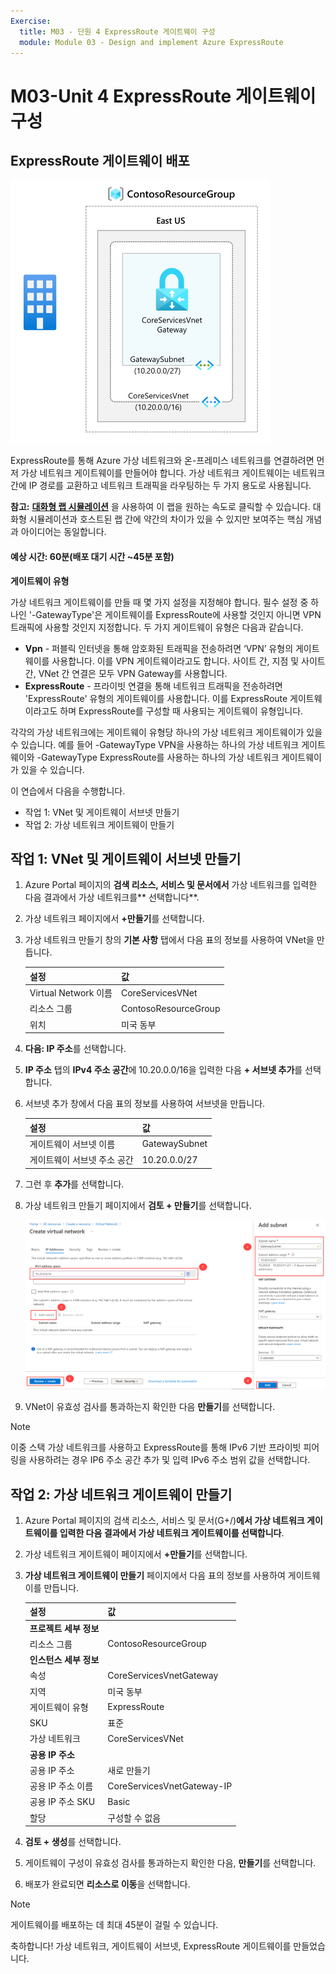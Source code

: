 ```yaml
---
Exercise:
  title: M03 - 단원 4 ExpressRoute 게이트웨이 구성
  module: Module 03 - Design and implement Azure ExpressRoute
---
```

# M03-Unit 4 ExpressRoute 게이트웨이 구성

## ExpressRoute 게이트웨이 배포

![가상 네트워크 게이트웨이 다이어그램.](../media/4-exercise-configure-expressroute-gateway.png)

ExpressRoute를 통해 Azure 가상 네트워크와 온-프레미스 네트워크를 연결하려면 먼저 가상 네트워크 게이트웨이를 만들어야 합니다. 가상 네트워크 게이트웨이는 네트워크 간에 IP 경로를 교환하고 네트워크 트래픽을 라우팅하는 두 가지 용도로 사용됩니다. 

**참고:** **[대화형 랩 시뮬레이션](https://mslabs.cloudguides.com/guides/AZ-700%20Lab%20Simulation%20-%20Configure%20an%20ExpressRoute%20gateway)** 을 사용하여 이 랩을 원하는 속도로 클릭할 수 있습니다. 대화형 시뮬레이션과 호스트된 랩 간에 약간의 차이가 있을 수 있지만 보여주는 핵심 개념과 아이디어는 동일합니다.

#### 예상 시간: 60분(배포 대기 시간 ~45분 포함)

**게이트웨이 유형**

가상 네트워크 게이트웨이를 만들 때 몇 가지 설정을 지정해야 합니다. 필수 설정 중 하나인 '-GatewayType'은 게이트웨이를 ExpressRoute에 사용할 것인지 아니면 VPN 트래픽에 사용할 것인지 지정합니다. 두 가지 게이트웨이 유형은 다음과 같습니다.

- **Vpn** - 퍼블릭 인터넷을 통해 암호화된 트래픽을 전송하려면 ‘VPN’ 유형의 게이트웨이를 사용합니다. 이를 VPN 게이트웨이라고도 합니다. 사이트 간, 지점 및 사이트 간, VNet 간 연결은 모두 VPN Gateway를 사용합니다.
- **ExpressRoute** - 프라이빗 연결을 통해 네트워크 트래픽을 전송하려면 'ExpressRoute' 유형의 게이트웨이를 사용합니다. 이를 ExpressRoute 게이트웨이라고도 하며 ExpressRoute를 구성할 때 사용되는 게이트웨이 유형입니다.

각각의 가상 네트워크에는 게이트웨이 유형당 하나의 가상 네트워크 게이트웨이가 있을 수 있습니다. 예를 들어 -GatewayType VPN을 사용하는 하나의 가상 네트워크 게이트웨이와 -GatewayType ExpressRoute를 사용하는 하나의 가상 네트워크 게이트웨이가 있을 수 있습니다.


이 연습에서 다음을 수행합니다.

+ 작업 1: VNet 및 게이트웨이 서브넷 만들기
+ 작업 2: 가상 네트워크 게이트웨이 만들기



## 작업 1: VNet 및 게이트웨이 서브넷 만들기

1. Azure Portal 페이지의 **검색 리소스, 서비스 및 문서에서** 가상 네트워크를 입력한 다음 결과에서 가상 네트워크를** 선택합니다**.

1. 가상 네트워크 페이지에서 **+만들기**를 선택합니다.

1. 가상 네트워크 만들기 창의 **기본 사항** 탭에서 다음 표의 정보를 사용하여 VNet을 만듭니다.

   | **설정**          | **값**                        |
   | -------------------- | -------------------------------- |
   | Virtual Network 이름 | CoreServicesVNet                 |
   | 리소스 그룹       | ContosoResourceGroup             |
   | 위치             | 미국 동부                          |

1. **다음: IP 주소**를 선택합니다.

1. **IP 주소** 탭의 **IPv4 주소 공간**에 10.20.0.0/16을 입력한 다음 **+ 서브넷 추가**를 선택합니다. 

1. 서브넷 추가 창에서 다음 표의 정보를 사용하여 서브넷을 만듭니다.

   | **설정**                  | **값**     |
   | ---------------------------- | ------------- |
   | 게이트웨이 서브넷 이름          | GatewaySubnet |
   | 게이트웨이 서브넷 주소 공간 | 10.20.0.0/27  |

1. 그런 후 **추가**를 선택합니다. 

1. 가상 네트워크 만들기 페이지에서 **검토 + 만들기**를 선택합니다.

   ![Azure Portal - 게이트웨이 서브넷 추가](../media/add-gateway-subnet.png)

1. VNet이 유효성 검사를 통과하는지 확인한 다음 **만들기**를 선택합니다.

> [!Note]  
>
> 이중 스택 가상 네트워크를 사용하고 ExpressRoute를 통해 IPv6 기반 프라이빗 피어링을 사용하려는 경우 IP6 주소 공간 추가 및 입력 IPv6 주소 범위 값을 선택합니다.

## 작업 2: 가상 네트워크 게이트웨이 만들기

1. Azure Portal 페이지의 검색 리소스, 서비스 및 문서(G+/)**에서 **가상 네트워크 게이트웨이를 입력한 다음 결과에서 가상 네트워크 게이트웨이를** 선택합니다**.

1. 가상 네트워크 게이트웨이 페이지에서 **+만들기**를 선택합니다.

1. **가상 네트워크 게이트웨이 만들기** 페이지에서 다음 표의 정보를 사용하여 게이트웨이를 만듭니다.

   | **설정**               | **값**                  |
   | ------------------------- | -------------------------- |
   | **프로젝트 세부 정보**       |                            |
   | 리소스 그룹            | ContosoResourceGroup       |
   | **인스턴스 세부 정보**      |                            |
   | 속성                      | CoreServicesVnetGateway    |
   | 지역                    | 미국 동부                    |
   | 게이트웨이 유형              | ExpressRoute               |
   | SKU                       | 표준                   |
   | 가상 네트워크           | CoreServicesVNet           |
   | **공용 IP 주소**     |                            |
   | 공용 IP 주소         | 새로 만들기                 |
   | 공용 IP 주소 이름    | CoreServicesVnetGateway-IP |
   | 공용 IP 주소 SKU     | Basic                      |
   | 할당                | 구성할 수 없음           |
   
1. **검토 + 생성**를 선택합니다.

1. 게이트웨이 구성이 유효성 검사를 통과하는지 확인한 다음, **만들기**를 선택합니다.

1. 배포가 완료되면 **리소스로 이동**을 선택합니다.

> [!Note] 
>
> 게이트웨이를 배포하는 데 최대 45분이 걸릴 수 있습니다.

축하합니다! 가상 네트워크, 게이트웨이 서브넷, ExpressRoute 게이트웨이를 만들었습니다.

